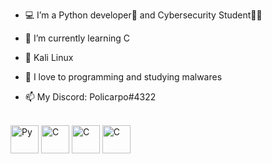 - 💻 I’m a Python developer🐍 and Cybersecurity Student🕵️‍♂️

- 📖 I’m currently learning C

- 🐧 Kali Linux

- 👾 I love to programming and studying malwares

- 📫 My Discord: Policarpo#4322

<div style="display: inline_block"><br>
  <img align="center" alt="Py" height="45" width="45" src="https://cdn.jsdelivr.net/gh/devicons/devicon/icons/python/python-original-wordmark.svg" />
  <img align="center" alt="C" height="45" width="45" src="https://cdn.jsdelivr.net/gh/devicons/devicon/icons/html5/html5-plain-wordmark.svg" />
       <img align="center" alt="C" height="45" width="45" src="https://cdn.jsdelivr.net/gh/devicons/devicon/icons/css3/css3-plain-wordmark.svg" />
  <img align="center" alt="C" height="45" width="45" src= "https://cdn.jsdelivr.net/gh/devicons/devicon/icons/javascript/javascript-original.svg" />
</div>
<br>

